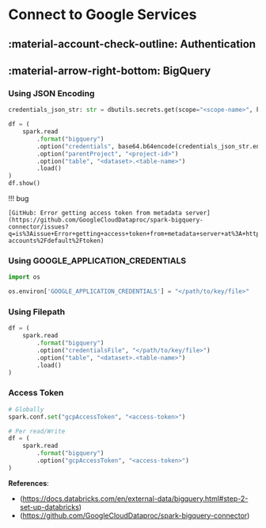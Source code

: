 # Connect to Google Services

## :material-account-check-outline: Authentication

## :material-arrow-right-bottom: BigQuery

### Using JSON Encoding

```python
credentials_json_str: str = dbutils.secrets.get(scope="<scope-name>", key="<secret-key-name>")

df = (
    spark.read
        .format("bigquery")
        .option("credentials", base64.b64encode(credentials_json_str.encode()).decode('utf-8'))
        .option("parentProject", "<project-id>")
        .option("table", "<dataset>.<table-name>")
        .load()
)
df.show()
```

!!! bug

    [GitHub: Error getting access token from metadata server](https://github.com/GoogleCloudDataproc/spark-bigquery-connector/issues?q=is%3Aissue+Error+getting+access+token+from+metadata+server+at%3A+http%3A%2F%2F169.254.169.254%2FcomputeMetadata%2Fv1%2Finstance%2Fservice-accounts%2Fdefault%2Ftoken)

### Using GOOGLE_APPLICATION_CREDENTIALS

```python
import os

os.environ['GOOGLE_APPLICATION_CREDENTIALS'] = "</path/to/key/file>"
```

### Using Filepath

```python
df = (
    spark.read
        .format("bigquery")
        .option("credentialsFile", "</path/to/key/file>")
        .option("table", "<dataset>.<table-name>")
        .load()
)
```

### Access Token

```python
# Globally
spark.conf.set("gcpAccessToken", "<access-token>")

# Per read/Write
df = (
    spark.read
        .format("bigquery")
        .option("gcpAccessToken", "<access-token>")
)
```

**References**:

- (https://docs.databricks.com/en/external-data/bigquery.html#step-2-set-up-databricks)
- (https://github.com/GoogleCloudDataproc/spark-bigquery-connector)
